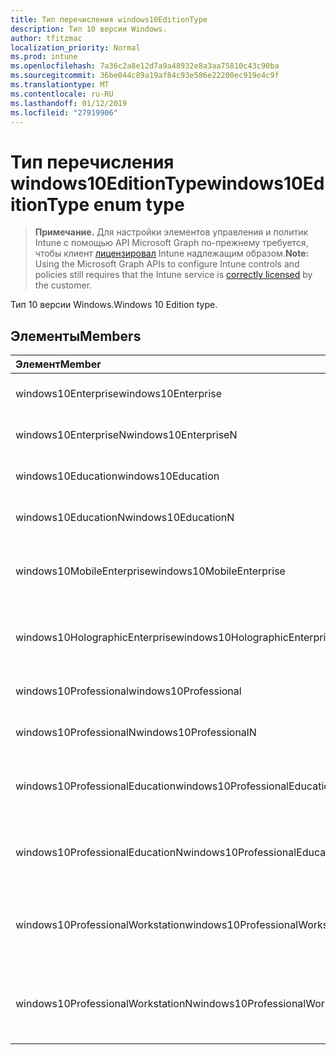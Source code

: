 ```yaml
---
title: Тип перечисления windows10EditionType
description: Тип 10 версии Windows.
author: tfitzmac
localization_priority: Normal
ms.prod: intune
ms.openlocfilehash: 7a36c2a8e12d7a9a48932e8a3aa75810c43c90ba
ms.sourcegitcommit: 36be044c89a19af84c93e586e22200ec919e4c9f
ms.translationtype: MT
ms.contentlocale: ru-RU
ms.lasthandoff: 01/12/2019
ms.locfileid: "27919906"
---
```

# <a name="windows10editiontype-enum-type"></a><span data-ttu-id="69ba0-103">Тип перечисления windows10EditionType</span><span class="sxs-lookup"><span data-stu-id="69ba0-103">windows10EditionType enum type</span></span>

> <span data-ttu-id="69ba0-104">**Примечание.** Для настройки элементов управления и политик Intune с помощью API Microsoft Graph по-прежнему требуется, чтобы клиент [лицензировал](https://go.microsoft.com/fwlink/?linkid=839381) Intune надлежащим образом.</span><span class="sxs-lookup"><span data-stu-id="69ba0-104">**Note:** Using the Microsoft Graph APIs to configure Intune controls and policies still requires that the Intune service is [correctly licensed](https://go.microsoft.com/fwlink/?linkid=839381) by the customer.</span></span>

<span data-ttu-id="69ba0-105">Тип 10 версии Windows.</span><span class="sxs-lookup"><span data-stu-id="69ba0-105">Windows 10 Edition type.</span></span>
## <a name="members"></a><span data-ttu-id="69ba0-106">Элементы</span><span class="sxs-lookup"><span data-stu-id="69ba0-106">Members</span></span>
|<span data-ttu-id="69ba0-107">Элемент</span><span class="sxs-lookup"><span data-stu-id="69ba0-107">Member</span></span>|<span data-ttu-id="69ba0-108">Значение</span><span class="sxs-lookup"><span data-stu-id="69ba0-108">Value</span></span>|<span data-ttu-id="69ba0-109">Описание</span><span class="sxs-lookup"><span data-stu-id="69ba0-109">Description</span></span>|
|:---|:---|:---|
|<span data-ttu-id="69ba0-110">windows10Enterprise</span><span class="sxs-lookup"><span data-stu-id="69ba0-110">windows10Enterprise</span></span>|<span data-ttu-id="69ba0-111">0</span><span class="sxs-lookup"><span data-stu-id="69ba0-111">0</span></span>|<span data-ttu-id="69ba0-112">Windows 10 Enterprise</span><span class="sxs-lookup"><span data-stu-id="69ba0-112">Windows 10 Enterprise</span></span>|
|<span data-ttu-id="69ba0-113">windows10EnterpriseN</span><span class="sxs-lookup"><span data-stu-id="69ba0-113">windows10EnterpriseN</span></span>|<span data-ttu-id="69ba0-114">1</span><span class="sxs-lookup"><span data-stu-id="69ba0-114">1</span></span>|<span data-ttu-id="69ba0-115">EnterpriseN Windows 10</span><span class="sxs-lookup"><span data-stu-id="69ba0-115">Windows 10 EnterpriseN</span></span>|
|<span data-ttu-id="69ba0-116">windows10Education</span><span class="sxs-lookup"><span data-stu-id="69ba0-116">windows10Education</span></span>|<span data-ttu-id="69ba0-117">2</span><span class="sxs-lookup"><span data-stu-id="69ba0-117">2</span></span>|<span data-ttu-id="69ba0-118">Windows 10 образования</span><span class="sxs-lookup"><span data-stu-id="69ba0-118">Windows 10 Education</span></span>|
|<span data-ttu-id="69ba0-119">windows10EducationN</span><span class="sxs-lookup"><span data-stu-id="69ba0-119">windows10EducationN</span></span>|<span data-ttu-id="69ba0-120">3</span><span class="sxs-lookup"><span data-stu-id="69ba0-120">3</span></span>|<span data-ttu-id="69ba0-121">EducationN Windows 10</span><span class="sxs-lookup"><span data-stu-id="69ba0-121">Windows 10 EducationN</span></span>|
|<span data-ttu-id="69ba0-122">windows10MobileEnterprise</span><span class="sxs-lookup"><span data-stu-id="69ba0-122">windows10MobileEnterprise</span></span>|<span data-ttu-id="69ba0-123">4</span><span class="sxs-lookup"><span data-stu-id="69ba0-123">4</span></span>|<span data-ttu-id="69ba0-124">Windows 10 мобильных устройств предприятия</span><span class="sxs-lookup"><span data-stu-id="69ba0-124">Windows 10 Mobile Enterprise</span></span>|
|<span data-ttu-id="69ba0-125">windows10HolographicEnterprise</span><span class="sxs-lookup"><span data-stu-id="69ba0-125">windows10HolographicEnterprise</span></span>|<span data-ttu-id="69ba0-126">5</span><span class="sxs-lookup"><span data-stu-id="69ba0-126">5</span></span>|<span data-ttu-id="69ba0-127">Windows 10 голографическая Enterprise</span><span class="sxs-lookup"><span data-stu-id="69ba0-127">Windows 10 Holographic Enterprise</span></span>|
|<span data-ttu-id="69ba0-128">windows10Professional</span><span class="sxs-lookup"><span data-stu-id="69ba0-128">windows10Professional</span></span>|<span data-ttu-id="69ba0-129">6</span><span class="sxs-lookup"><span data-stu-id="69ba0-129">6</span></span>|<span data-ttu-id="69ba0-130">Профессиональный Windows 10</span><span class="sxs-lookup"><span data-stu-id="69ba0-130">Windows 10 Professional</span></span>|
|<span data-ttu-id="69ba0-131">windows10ProfessionalN</span><span class="sxs-lookup"><span data-stu-id="69ba0-131">windows10ProfessionalN</span></span>|<span data-ttu-id="69ba0-132">7</span><span class="sxs-lookup"><span data-stu-id="69ba0-132">7</span></span>|<span data-ttu-id="69ba0-133">ProfessionalN Windows 10</span><span class="sxs-lookup"><span data-stu-id="69ba0-133">Windows 10 ProfessionalN</span></span>|
|<span data-ttu-id="69ba0-134">windows10ProfessionalEducation</span><span class="sxs-lookup"><span data-stu-id="69ba0-134">windows10ProfessionalEducation</span></span>|<span data-ttu-id="69ba0-135">8</span><span class="sxs-lookup"><span data-stu-id="69ba0-135">8</span></span>|<span data-ttu-id="69ba0-136">Профессиональный Education Windows 10</span><span class="sxs-lookup"><span data-stu-id="69ba0-136">Windows 10 Professional Education</span></span>|
|<span data-ttu-id="69ba0-137">windows10ProfessionalEducationN</span><span class="sxs-lookup"><span data-stu-id="69ba0-137">windows10ProfessionalEducationN</span></span>|<span data-ttu-id="69ba0-138">9</span><span class="sxs-lookup"><span data-stu-id="69ba0-138">9</span></span>|<span data-ttu-id="69ba0-139">Профессиональный EducationN Windows 10</span><span class="sxs-lookup"><span data-stu-id="69ba0-139">Windows 10 Professional EducationN</span></span>|
|<span data-ttu-id="69ba0-140">windows10ProfessionalWorkstation</span><span class="sxs-lookup"><span data-stu-id="69ba0-140">windows10ProfessionalWorkstation</span></span>|<span data-ttu-id="69ba0-141">10</span><span class="sxs-lookup"><span data-stu-id="69ba0-141">10</span></span>|<span data-ttu-id="69ba0-142">Windows 10 Professional для рабочих станций</span><span class="sxs-lookup"><span data-stu-id="69ba0-142">Windows 10 Professional for Workstations</span></span>|
|<span data-ttu-id="69ba0-143">windows10ProfessionalWorkstationN</span><span class="sxs-lookup"><span data-stu-id="69ba0-143">windows10ProfessionalWorkstationN</span></span>|<span data-ttu-id="69ba0-144">11</span><span class="sxs-lookup"><span data-stu-id="69ba0-144">11</span></span>|<span data-ttu-id="69ba0-145">Windows 10 Professional для рабочих станций N</span><span class="sxs-lookup"><span data-stu-id="69ba0-145">Windows 10 Professional for Workstations N</span></span>|



